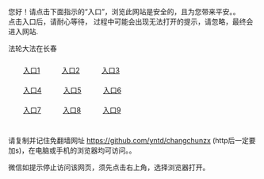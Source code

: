 您好！请点击下面指示的“入口”，浏览此网站是安全的，且为您带来平安。。 <br/>
点击入口后，请耐心等待， 过程中可能会出现无法打开的提示，请忽略，最终会进入网站. </br>

法轮大法在长春<br/>
<div style="padding:10px"><a style="margin:20px" target="_blank" href="https://d3t0h9lfbedgm6.cloudfront.net/2Qpsp?uzfrqzt" id="ccLink1" rel="nofollow">入口1</a> <a target="_blank" style="margin:20px" href="https://d2k4hncpvywl4n.cloudfront.net/2Qpsp?jxbxd" id="ccLink2" rel="nofollow">入口2</a> <a style="margin:20px" target="_blank" href="https://d1ilzf5uxozuis.cloudfront.net/2Qpsp?tfwoe" id="ccLink3" rel="nofollow">入口3</a></div>

<div style="padding:10px" ><a style="margin:20px" target="_blank" href="https://d3t0h9lfbedgm6.cloudfront.net/2Qpsp?uzfrqzt" id="ccLink4" rel="nofollow">入口4</a> <a style="margin:20px" href="https://d2k4hncpvywl4n.cloudfront.net/2Qpsp?jxbxd" target="_blank" id="ccLink5" rel="nofollow">入口5</a> <a style="margin:20px" href="https://d1ilzf5uxozuis.cloudfront.net/2Qpsp?tfwoe" target="_blank" id="ccLink6" rel="nofollow">入口6</a></div>

<div style="padding:10px"><a style="margin:20px" target="_blank" href="https://d3t0h9lfbedgm6.cloudfront.net/2Qpsp?uzfrqzt" id="ccLink7" rel="nofollow">入口7</a> <a style="margin:20px" href="https://d2k4hncpvywl4n.cloudfront.net/2Qpsp?jxbxd" target="_blank" id="ccLink8" rel="nofollow">入口8</a> <a style="margin:20px" target="_blank" href="https://d1ilzf5uxozuis.cloudfront.net/2Qpsp?tfwoe" id="ccLink9" rel="nofollow">入口9</a></div>

<br/>



请复制并记住免翻墙网址 https://github.com/yntd/changchunzx (http后一定要加s)，在电脑或手机的浏览器均可访问。。<br/>

微信如提示停止访问该网页，须先点击右上角，选择浏览器打开。
